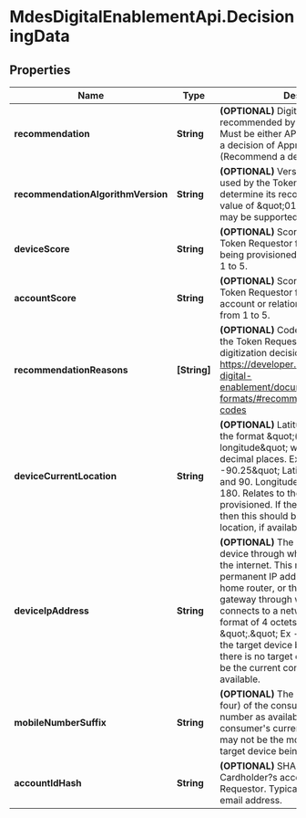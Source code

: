 # MdesDigitalEnablementApi.DecisioningData

## Properties

Name | Type | Description | Notes
------------ | ------------- | ------------- | -------------
**recommendation** | **String** | **(OPTIONAL)** Digitization decision recommended by the Token Requestor. Must be either APPROVED (Recommend a decision of Approved), DECLINED (Recommend a decision of Decline).  | [optional] 
**recommendationAlgorithmVersion** | **String** | **(OPTIONAL)** Version of the algorithm used by the Token Requestor to determine its recommendation. Must be a value of \&quot;01\&quot;. Other values may be supported in the future.  | [optional] 
**deviceScore** | **String** | **(OPTIONAL)** Score assigned by the Token Requestor for the target device being provisioned. Must be a value from 1 to 5.  | [optional] 
**accountScore** | **String** | **(OPTIONAL)** Score assigned by the Token Requestor for the consumer account or relationship. Must be a value from 1 to 5.  | [optional] 
**recommendationReasons** | **[String]** | **(OPTIONAL)** Code indicating the reasons the Token Requestor is suggesting the digitization decision.  See table here - https://developer.mastercard.com/mdes-digital-enablement/documentation/code-and-formats/#recommendation-reason-codes  | [optional] 
**deviceCurrentLocation** | **String** | **(OPTIONAL)** Latitude and longitude in the format \&quot;(sign) latitude, (sign) longitude\&quot; with a precision of 2 decimal places.  Ex - \&quot;38.63, -90.25\&quot;  Latitude is between -90 and 90.  Longitude between -180 and 180. Relates to the target device being provisioned. If there is no target device, then this should be the current consumer location, if available.  | [optional] 
**deviceIpAddress** | **String** | **(OPTIONAL)** The IP address of the device through which the device reaches the internet. This may be a temporary or permanent IP address assigned to a home router, or the IP address of a gateway through which the device connects to a network. IPv4 address format of 4 octets separated by \&quot;.\&quot; Ex - 127.0.0.1 Relates to the target device being provisioned. If there is no target device, then this should be the current consumer IP address, if available.  | [optional] 
**mobileNumberSuffix** | **String** | **(OPTIONAL)** The last few digits (typically four) of the consumer&#39;s mobile phone number as available on file or on the consumer&#39;s current device, which may or may not be the mobile number of the target device being provisioned.  | [optional] 
**accountIdHash** | **String** | **(OPTIONAL)** SHA-256 hash of the Cardholder?s account ID with the Token Requestor. Typically expected to be an email address.  | [optional] 


